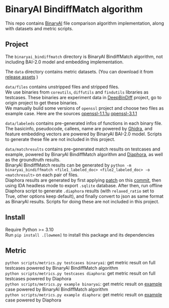 # BinaryAI BindiffMatch algorithm

This repo contains [BinaryAI]( https://www.binaryai.cn/ ) file comparison algorithm implementation, along with datasets and metric scripts.  

## Project

The `binaryai_bindiffmatch` directory is BinaryAI BindiffMatch algorithm, not including BAI-2.0 model and embedding implementation.  

The `data` directory contains metric datasets. (You can download it from [release assets]( https://github.com/binaryai/bindiffmatch/releases ) )  

`data/files` contains unstripped files and stripped files.  
We use binaries from `coreutils`, `diffutils` and `findutils` libraries as testcases. These binaries are experiment data in [DeepBinDiff]( https://github.com/yueduan/DeepBinDiff/tree/master/experiment_data ) project, go to origin project to get these binaries.  
We manually build some versions of `openssl` project and choose two files as example case. Here are the sources [openssl-1.1.1u]( https://www.openssl.org/source/openssl-1.1.1u.tar.gz ) [openssl-3.1.1]( https://www.openssl.org/source/openssl-3.1.1.tar.gz )  

`data/labeleds` contains pre-generated infos of functions in each binary file. The basicinfo, pseudocode, callees, name are powered by [Ghidra]( https://github.com/NationalSecurityAgency/ghidra ), and feature embedding vectors are powered by BinaryAI BAI-2.0 model. Scripts to generate these file are not included in this project.  

`data/matchresults` contains pre-generated match results on testcases and example, powered by BinaryAI BindiffMatch algorithm and [Diaphora]( https://github.com/joxeankoret/diaphora/tree/3.0 ), as well as the groundtruth results.  
BinaryAI BindiffMatch results can be generated by `python -m binaryai_bindiffmatch <file1_labeled_doc> <file2_labeled_doc> -o <matchresult>` on each pair of files.  
Diaphora results are generated by first applying [patch]( scripts/diaphora-3.0-b91a9e7abe03de45bf47d4619eda7f8b3f0357bb.patch ) on this [commit]( https://github.com/joxeankoret/diaphora/tree/3.0 ), then using IDA headless mode to export `.sqlite` database. After then, run offline Diaphora script to generate `.diaphora` results (with `relaxed_ratio` set to True, other options keep default), and finally convert to json as same format as BinaryAI results. Scripts for doing these are not included in this project.  

## Install

Require Python >= 3.10  
Run `pip install .[lowmem]` to install this package and its dependencies  

## Metric

`python scripts/metrics.py testcases binaryai`: get metric result on full testcases powered by BinaryAI BindiffMatch algorithm  
`python scripts/metrics.py testcases diaphora`: get metric result on full testcases powered by Diaphora  
`python scripts/metrics.py example binaryai`: get metric result on [example]( https://www.binaryai.cn/compare/eyJzaGEyNTYiOiJiNDQzYjRjMmNiMzlkYWNmMTkwNzA3NTI1NGE3MWJkYTg1ZjU2OTczNDk3YjgxNmUyZWRjNTNlZGQ2OTE4MTllIiwidGFyZ2V0Ijp7ImJpbmRpZmYiOnsic2hhMjU2IjoiZTMwZWRjOGQ2YjYyN2U5YmRjMTRmNWQyMTViNzZiYTUxYzFjMTNhODZjOWNjYzEzYzY1YmEyNGIzZTdmODRiMCJ9fX0= ) case powered by BinaryAI BindiffMatch algorithm  
`python scripts/metrics.py example diaphora`: get metric result on [example]( https://www.binaryai.cn/compare/eyJzaGEyNTYiOiJiNDQzYjRjMmNiMzlkYWNmMTkwNzA3NTI1NGE3MWJkYTg1ZjU2OTczNDk3YjgxNmUyZWRjNTNlZGQ2OTE4MTllIiwidGFyZ2V0Ijp7ImJpbmRpZmYiOnsic2hhMjU2IjoiZTMwZWRjOGQ2YjYyN2U5YmRjMTRmNWQyMTViNzZiYTUxYzFjMTNhODZjOWNjYzEzYzY1YmEyNGIzZTdmODRiMCJ9fX0= ) case powered by Diaphora  
